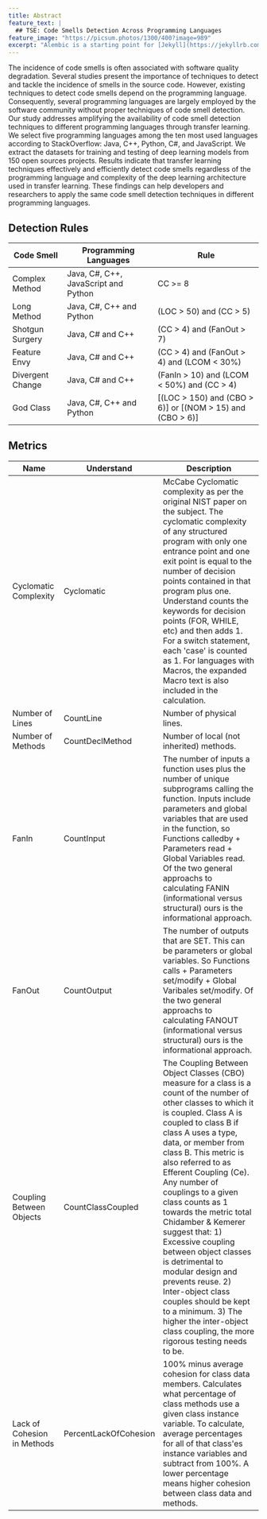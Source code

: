 ```yaml
---
title: Abstract
feature_text: |
  ## TSE: Code Smells Detection Across Programming Languages
feature_image: "https://picsum.photos/1300/400?image=989"
excerpt: "Alembic is a starting point for [Jekyll](https://jekyllrb.com/) projects. Rather than starting from scratch, this boilerplate is designed to get the ball rolling immediately. Install it, configure it, tweak it, push it."
---
```


The incidence of code smells is often associated with software quality degradation. Several studies present the importance of techniques to detect and tackle the incidence of smells in the source code. However, existing techniques to detect code smells depend on the programming language. Consequently, several programming languages are largely employed by the software community without proper techniques of code smell detection. Our study addresses amplifying the availability of code smell detection techniques to different programming languages through transfer learning. We select five programming languages among the ten most used languages according to StackOverflow: Java, C++, Python, C#, and JavaScript. We extract the datasets for training and testing of deep learning models from 150 open sources projects. Results indicate that transfer learning techniques effectively and efficiently detect code smells regardless of the programming language and complexity of the deep learning architecture used in transfer learning. These findings can help developers and researchers to apply the same code smell detection techniques in different programming languages. 

## Detection Rules

| Code Smell       | Programming Languages                | Rule                                                      |
|------------------|--------------------------------------|-----------------------------------------------------------|
| Complex Method   | Java, C#, C++, JavaScript and Python | CC >= 8                                                   |
| Long Method      | Java, C#, C++ and Python             | (LOC > 50) and (CC > 5)                                   |
| Shotgun Surgery  | Java, C# and C++                     | (CC > 4) and (FanOut > 7)                                 |
| Feature Envy     | Java, C# and C++                     | (CC > 4) and (FanOut > 4) and (LCOM < 30%)         |
| Divergent Change | Java, C# and C++                     | (FanIn > 10) and (LCOM < 50%) and (CC > 4)         |
| God Class        | Java, C#, C++ and Python             | [(LOC > 150) and (CBO > 6)] or [(NOM > 15) and (CBO > 6)] |

## Metrics 

| Name | Understand | Description |
|---|---|---|
| Cyclomatic Complexity | Cyclomatic | McCabe Cyclomatic complexity as per the original NIST paper on the subject. The cyclomatic complexity of any structured program with only one entrance point and one exit point is equal to the number of decision points contained in that program plus one. Understand counts the keywords for decision points (FOR, WHILE, etc) and then adds 1. For a switch statement, each 'case' is counted as 1. For languages with Macros, the expanded Macro text is also included in the calculation. |
| Number of Lines | CountLine | Number of physical lines. |
| Number of Methods | CountDeclMethod | Number of local (not inherited) methods. |
| FanIn | CountInput | The number of inputs a function uses plus the number of unique subprograms calling the function. Inputs include parameters and global variables that are used in the function, so Functions calledby + Parameters read + Global Variables read. Of the two general approachs to calculating FANIN (informational versus structural) ours is the informational approach. |
| FanOut | CountOutput | The number of outputs that are SET. This can be parameters or global variables. So Functions calls + Parameters set/modify + Global Varibales set/modify. Of the two general approachs to calculating FANOUT (informational versus structural) ours is the informational approach. |
| Coupling Between Objects | CountClassCoupled | The Coupling Between Object Classes (CBO) measure for a class is a count of the number of other classes to which it is coupled. Class A is coupled to class B if class A uses a type, data, or member from class B. This metric is also referred to as Efferent Coupling (Ce). Any number of couplings to a given class counts as 1 towards the metric total Chidamber & Kemerer suggest that: 1) Excessive coupling between object classes is detrimental to modular design and prevents reuse. 2) Inter-object class couples should be kept to a minimum. 3) The higher the inter-object class coupling, the more rigorous testing needs to be. |
| Lack of Cohesion in Methods | PercentLackOfCohesion | 100% minus average cohesion for class data members. Calculates what percentage of class methods use a given class instance variable. To calculate, average percentages for all of that class'es instance variables and subtract from 100%. A lower percentage means higher cohesion between class data and methods. |